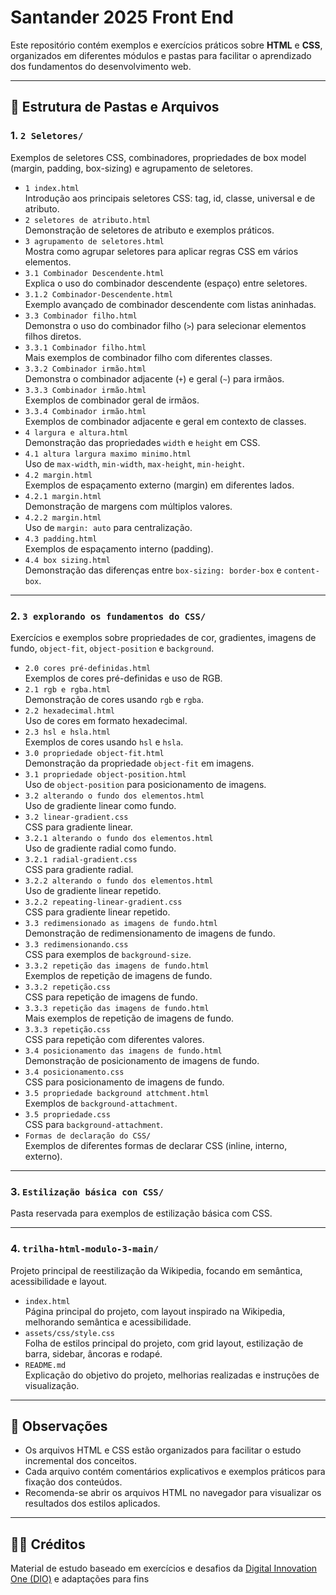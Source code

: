 # Santander 2025 Front End

Este repositório contém exemplos e exercícios práticos sobre **HTML** e **CSS**, organizados em diferentes módulos e pastas para facilitar o aprendizado dos fundamentos do desenvolvimento web.

---

## 📁 Estrutura de Pastas e Arquivos

### 1. `2 Seletores/`
Exemplos de seletores CSS, combinadores, propriedades de box model (margin, padding, box-sizing) e agrupamento de seletores.

- `1 index.html`  
  Introdução aos principais seletores CSS: tag, id, classe, universal e de atributo.
- `2 seletores de atributo.html`  
  Demonstração de seletores de atributo e exemplos práticos.
- `3 agrupamento de seletores.html`  
  Mostra como agrupar seletores para aplicar regras CSS em vários elementos.
- `3.1 Combinador Descendente.html`  
  Explica o uso do combinador descendente (espaço) entre seletores.
- `3.1.2 Combinador-Descendente.html`  
  Exemplo avançado de combinador descendente com listas aninhadas.
- `3.3 Combinador filho.html`  
  Demonstra o uso do combinador filho (`>`) para selecionar elementos filhos diretos.
- `3.3.1 Combinador filho.html`  
  Mais exemplos de combinador filho com diferentes classes.
- `3.3.2 Combinador irmão.html`  
  Demonstra o combinador adjacente (`+`) e geral (`~`) para irmãos.
- `3.3.3 Combinador irmão.html`  
  Exemplos de combinador geral de irmãos.
- `3.3.4 Combinador irmão.html`  
  Exemplos de combinador adjacente e geral em contexto de classes.
- `4 largura e altura.html`  
  Demonstração das propriedades `width` e `height` em CSS.
- `4.1 altura largura maximo minimo.html`  
  Uso de `max-width`, `min-width`, `max-height`, `min-height`.
- `4.2 margin.html`  
  Exemplos de espaçamento externo (margin) em diferentes lados.
- `4.2.1 margin.html`  
  Demonstração de margens com múltiplos valores.
- `4.2.2 margin.html`  
  Uso de `margin: auto` para centralização.
- `4.3 padding.html`  
  Exemplos de espaçamento interno (padding).
- `4.4 box sizing.html`  
  Demonstração das diferenças entre `box-sizing: border-box` e `content-box`.

---

### 2. `3 explorando os fundamentos do CSS/`
Exercícios e exemplos sobre propriedades de cor, gradientes, imagens de fundo, `object-fit`, `object-position` e `background`.

- `2.0 cores pré-definidas.html`  
  Exemplos de cores pré-definidas e uso de RGB.
- `2.1 rgb e rgba.html`  
  Demonstração de cores usando `rgb` e `rgba`.
- `2.2 hexadecimal.html`  
  Uso de cores em formato hexadecimal.
- `2.3 hsl e hsla.html`  
  Exemplos de cores usando `hsl` e `hsla`.
- `3.0 propriedade object-fit.html`  
  Demonstração da propriedade `object-fit` em imagens.
- `3.1 propriedade object-position.html`  
  Uso de `object-position` para posicionamento de imagens.
- `3.2 alterando o fundo dos elementos.html`  
  Uso de gradiente linear como fundo.
- `3.2 linear-gradient.css`  
  CSS para gradiente linear.
- `3.2.1 alterando o fundo dos elementos.html`  
  Uso de gradiente radial como fundo.
- `3.2.1 radial-gradient.css`  
  CSS para gradiente radial.
- `3.2.2 alterando o fundo dos elementos.html`  
  Uso de gradiente linear repetido.
- `3.2.2 repeating-linear-gradient.css`  
  CSS para gradiente linear repetido.
- `3.3 redimensionado as imagens de fundo.html`  
  Demonstração de redimensionamento de imagens de fundo.
- `3.3 redimensionando.css`  
  CSS para exemplos de `background-size`.
- `3.3.2 repetição das imagens de fundo.html`  
  Exemplos de repetição de imagens de fundo.
- `3.3.2 repetição.css`  
  CSS para repetição de imagens de fundo.
- `3.3.3 repetição das imagens de fundo.html`  
  Mais exemplos de repetição de imagens de fundo.
- `3.3.3 repetição.css`  
  CSS para repetição com diferentes valores.
- `3.4 posicionamento das imagens de fundo.html`  
  Demonstração de posicionamento de imagens de fundo.
- `3.4 posicionamento.css`  
  CSS para posicionamento de imagens de fundo.
- `3.5 propriedade background attchment.html`  
  Exemplos de `background-attachment`.
- `3.5 propriedade.css`  
  CSS para `background-attachment`.
- `Formas de declaração do CSS/`  
  Exemplos de diferentes formas de declarar CSS (inline, interno, externo).

---

### 3. `Estilização básica con CSS/`
Pasta reservada para exemplos de estilização básica com CSS.

---

### 4. `trilha-html-modulo-3-main/`
Projeto principal de reestilização da Wikipedia, focando em semântica, acessibilidade e layout.

- `index.html`  
  Página principal do projeto, com layout inspirado na Wikipedia, melhorando semântica e acessibilidade.
- `assets/css/style.css`  
  Folha de estilos principal do projeto, com grid layout, estilização de barra, sidebar, âncoras e rodapé.
- `README.md`  
  Explicação do objetivo do projeto, melhorias realizadas e instruções de visualização.

---

## 📝 Observações

- Os arquivos HTML e CSS estão organizados para facilitar o estudo incremental dos conceitos.
- Cada arquivo contém comentários explicativos e exemplos práticos para fixação dos conteúdos.
- Recomenda-se abrir os arquivos HTML no navegador para visualizar os resultados dos estilos aplicados.

---

## 👨‍🏫 Créditos

Material de estudo baseado em exercícios e desafios da [Digital Innovation One (DIO)](https://www.dio.me/) e adaptações para fins